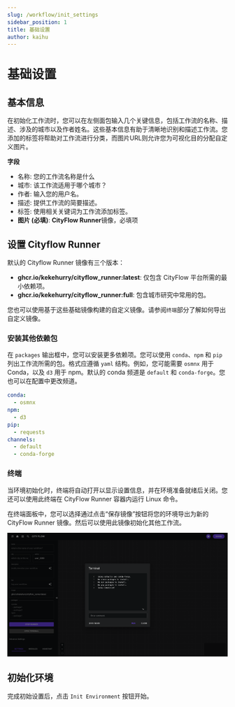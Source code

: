 ```yaml
---
slug: /workflow/init_settings
sidebar_position: 1
title: 基础设置
author: kaihu
---
```


# 基础设置

## 基本信息

在初始化工作流时，您可以在左侧面包输入几个关键信息，包括工作流的名称、描述、涉及的城市以及作者姓名。这些基本信息有助于清晰地识别和描述工作流。您添加的标签将帮助对工作流进行分类，而图片URL则允许您为可视化目的分配自定义图片。

**字段**
- 名称: 您的工作流名称是什么
- 城市: 该工作流适用于哪个城市？
- 作者: 输入您的用户名。
- 描述: 提供工作流的简要描述。
- 标签: 使用相关关键词为工作流添加标签。
- **图片 (必填)**: **CityFlow Runner**镜像，必填项

## 设置 Cityflow Runner

默认的 Cityflow Runner 镜像有三个版本：

- **ghcr.io/kekehurry/cityflow_runner:latest**: 仅包含 CityFlow 平台所需的最小依赖项。
- **ghcr.io/kekehurry/cityflow_runner:full**: 包含城市研究中常用的包。

您也可以使用基于这些基础镜像构建的自定义镜像。请参阅`终端`部分了解如何导出自定义镜像。

### 安装其他依赖包

在 `packages` 输出框中，您可以安装更多依赖项。您可以使用 `conda`、`npm` 和 `pip` 列出工作流所需的包。格式应遵循 `yaml` 结构。例如，您可能需要 `osmnx` 用于 Conda，以及 `d3` 用于 npm。默认的 conda 频道是 `default` 和 `conda-forge`。您也可以在配置中更改频道。
```yaml
conda:
  - osmnx
npm:
  - d3
pip:
  - requests
channels:
  - default
  - conda-forge
```

### 终端

当环境初始化时，终端将自动打开以显示设置信息，并在环境准备就绪后关闭。您还可以使用此终端在 CityFlow Runner 容器内运行 Linux 命令。

在终端面板中，您可以选择通过点击“保存镜像”按钮将您的环境导出为新的 CityFlow Runner 镜像。然后可以使用此镜像初始化其他工作流。

![terminal](assets/terminal.png)

## 初始化环境

完成初始设置后，点击 `Init Environment` 按钮开始。

